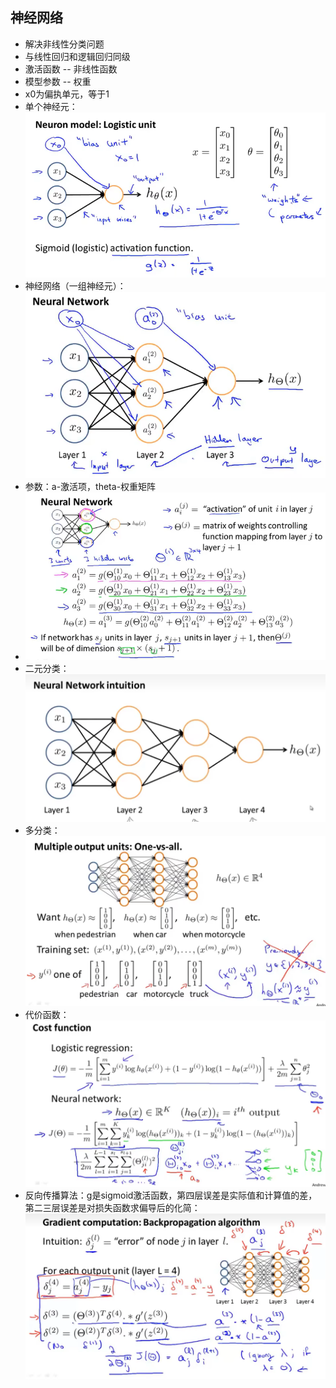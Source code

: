 ## 神经网络
- 解决非线性分类问题
- 与线性回归和逻辑回归同级
- 激活函数 -- 非线性函数
- 模型参数 -- 权重
- x0为偏执单元，等于1
- 单个神经元：![Alt text](image-25.png)
- 神经网络（一组神经元）：![Alt text](image-26.png)
- 参数：a-激活项，theta-权重矩阵
- ![Alt text](image-27.png)
- 二元分类：![Alt text](image-29.png)
- 多分类：![Alt text](image-28.png)
- 代价函数：![Alt text](image-31.png)
- 反向传播算法：g是sigmoid激活函数，第四层误差是实际值和计算值的差，第二三层误差是对损失函数求偏导后的化简：![Alt text](image-32.png)